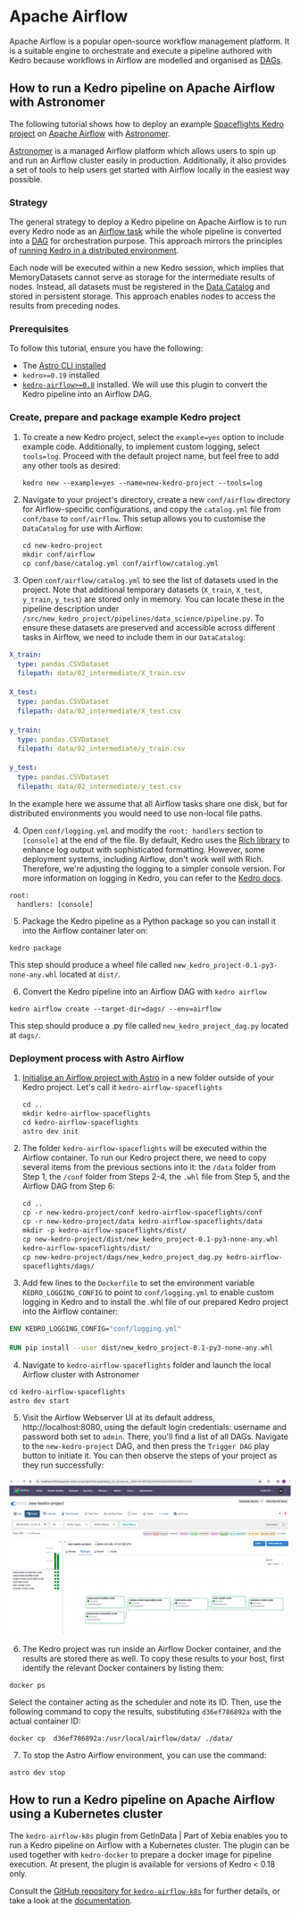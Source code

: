 # Apache Airflow

Apache Airflow is a popular open-source workflow management platform. It is a suitable engine to orchestrate and execute a pipeline authored with Kedro because workflows in Airflow are modelled and organised as [DAGs](https://en.wikipedia.org/wiki/Directed_acyclic_graph).

## How to run a Kedro pipeline on Apache Airflow with Astronomer

The following tutorial shows how to deploy an example [Spaceflights Kedro project](https://docs.kedro.org/en/stable/tutorial/spaceflights_tutorial.html) on [Apache Airflow](https://airflow.apache.org/) with [Astronomer](https://www.astronomer.io/).

[Astronomer](https://docs.astronomer.io/astro/install-cli) is a managed Airflow platform which allows users to spin up and run an Airflow cluster easily in production. Additionally, it also provides a set of tools to help users get started with Airflow locally in the easiest way possible.

### Strategy

The general strategy to deploy a Kedro pipeline on Apache Airflow is to run every Kedro node as an [Airflow task](https://airflow.apache.org/docs/apache-airflow/stable/concepts/tasks.html) while the whole pipeline is converted into a [DAG](https://airflow.apache.org/docs/apache-airflow/stable/concepts/dags.html) for orchestration purpose. This approach mirrors the principles of [running Kedro in a distributed environment](distributed.md).

Each node will be executed within a new Kedro session, which implies that MemoryDatasets cannot serve as storage for the intermediate results of nodes. Instead, all datasets must be registered in the [Data Catalog](https://docs.kedro.org/en/stable/data/index.html) and stored in persistent storage. This approach enables nodes to access the results from preceding nodes.

### Prerequisites

To follow this tutorial, ensure you have the following:

* The [Astro CLI installed](https://docs.astronomer.io/astro/install-cli)
* `kedro>=0.19` installed
* [`kedro-airflow>=0.8`](https://github.com/kedro-org/kedro-plugins/tree/main/kedro-airflow) installed. We will use this plugin to convert the Kedro pipeline into an Airflow DAG.

### Create, prepare and package example Kedro project

1. To create a new Kedro project, select the `example=yes` option to include example code. Additionally, to implement custom logging, select `tools=log`. Proceed with the default project name, but feel free to add any other tools as desired:

    ```shell
    kedro new --example=yes --name=new-kedro-project --tools=log
    ```

2. Navigate to your project's directory, create a new `conf/airflow` directory for Airflow-specific configurations, and copy the `catalog.yml` file from `conf/base` to `conf/airflow`. This setup allows you to customise the `DataCatalog` for use with Airflow:

    ```shell
    cd new-kedro-project
    mkdir conf/airflow
    cp conf/base/catalog.yml conf/airflow/catalog.yml
    ```

3. Open `conf/airflow/catalog.yml` to see the list of datasets used in the project. Note that additional temporary datasets (`X_train`, `X_test`, `y_train`, `y_test`) are stored only in memory. You can locate these in the pipeline description under `/src/new_kedro_project/pipelines/data_science/pipeline.py`. To ensure these datasets are preserved and accessible across different tasks in Airflow, we need to include them in our `DataCatalog`:

```yaml
X_train:
  type: pandas.CSVDataset
  filepath: data/02_intermediate/X_train.csv

X_test:
  type: pandas.CSVDataset
  filepath: data/02_intermediate/X_test.csv

y_train:
  type: pandas.CSVDataset
  filepath: data/02_intermediate/y_train.csv

y_test:
  type: pandas.CSVDataset
  filepath: data/02_intermediate/y_test.csv
```

In the example here we assume that all Airflow tasks share one disk, but for distributed environments you would need to use non-local file paths.

4. Open `conf/logging.yml` and modify the `root: handlers` section to `[console]` at the end of the file. By default, Kedro uses the [Rich library](https://rich.readthedocs.io/en/stable/index.html) to enhance log output with sophisticated formatting. However, some deployment systems, including Airflow, don't work well with Rich. Therefore, we're adjusting the logging to a simpler console version. For more information on logging in Kedro, you can refer to the [Kedro docs](https://docs.kedro.org/en/stable/logging/index.html).

```shell
root:
  handlers: [console]
```

5. Package the Kedro pipeline as a Python package so you can install it into the Airflow container later on:

```shell
kedro package
```

This step should produce a wheel file called `new_kedro_project-0.1-py3-none-any.whl` located at `dist/`.

6. Convert the Kedro pipeline into an Airflow DAG with `kedro airflow`

```shell
kedro airflow create --target-dir=dags/ --env=airflow
```

This step should produce a .py file called `new_kedro_project_dag.py` located at `dags/`.

### Deployment process with Astro Airflow


1. [Initialise an Airflow project with Astro](https://docs.astronomer.io/astro/cli/develop-project) in a new folder outside of your Kedro project. Let's call it `kedro-airflow-spaceflights`

    ```shell
    cd ..
    mkdir kedro-airflow-spaceflights
    cd kedro-airflow-spaceflights
    astro dev init
    ```

2. The folder `kedro-airflow-spaceflights` will be executed within the Airflow container. To run our Kedro project there, we need to copy several items from the previous sections into it: the `/data` folder from Step 1, the `/conf` folder from Steps 2-4, the `.whl` file from Step 5, and the Airflow DAG from Step 6:
    ```shell
    cd ..
    cp -r new-kedro-project/conf kedro-airflow-spaceflights/conf
    cp -r new-kedro-project/data kedro-airflow-spaceflights/data
    mkdir -p kedro-airflow-spaceflights/dist/
    cp new-kedro-project/dist/new_kedro_project-0.1-py3-none-any.whl kedro-airflow-spaceflights/dist/
    cp new-kedro-project/dags/new_kedro_project_dag.py kedro-airflow-spaceflights/dags/
    ```

3. Add few lines to the `Dockerfile` to set the environment variable `KEDRO_LOGGING_CONFIG` to point to `conf/logging.yml` to enable custom logging in Kedro and to install the .whl file of our prepared Kedro project into the Airflow container:

```Dockerfile
ENV KEDRO_LOGGING_CONFIG="conf/logging.yml"

RUN pip install --user dist/new_kedro_project-0.1-py3-none-any.whl
```

4. Navigate to `kedro-airflow-spaceflights` folder and launch the local Airflow cluster with Astronomer

```shell
cd kedro-airflow-spaceflights
astro dev start
```

5. Visit the Airflow Webserver UI at its default address, http://localhost:8080, using the default login credentials: username and password both set to `admin`. There, you'll find a list of all DAGs. Navigate to the `new-kedro-project` DAG, and then press the `Trigger DAG` play button to initiate it. You can then observe the steps of your project as they run successfully:

![](../meta/images/kedro_airflow_dag_run.png)

6. The Kedro project was run inside an Airflow Docker container, and the results are stored there as well. To copy these results to your host, first identify the relevant Docker containers by listing them:
```shell
docker ps
```
Select the container acting as the scheduler and note its ID. Then, use the following command to copy the results, substituting `d36ef786892a` with the actual container ID:

```shell
docker cp  d36ef786892a:/usr/local/airflow/data/ ./data/
```


7. To stop the Astro Airflow environment, you can use the command:
```shell
astro dev stop
```

## How to run a Kedro pipeline on Apache Airflow using a Kubernetes cluster

The `kedro-airflow-k8s` plugin from GetInData | Part of Xebia enables you to run a Kedro pipeline on Airflow with a Kubernetes cluster. The plugin can be used together with `kedro-docker` to prepare a docker image for pipeline execution. At present, the plugin is available for versions of Kedro < 0.18 only.

Consult the [GitHub repository for `kedro-airflow-k8s`](https://github.com/getindata/kedro-airflow-k8s) for further details, or take a look at the [documentation](https://kedro-airflow-k8s.readthedocs.io/).
